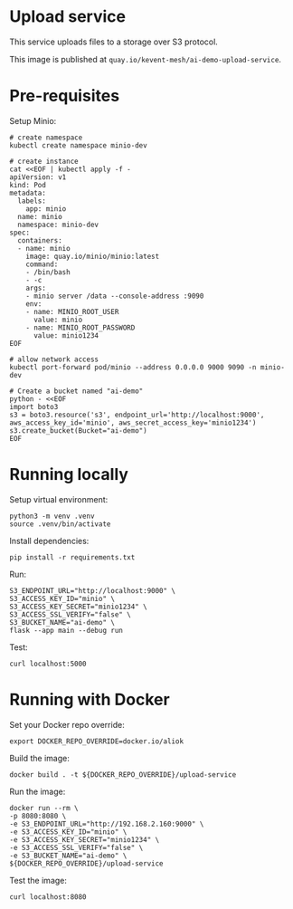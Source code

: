 # Upload service

This service uploads files to a storage over S3 protocol.

This image is published at `quay.io/kevent-mesh/ai-demo-upload-service`.

# Pre-requisites

Setup Minio:
```shell
# create namespace
kubectl create namespace minio-dev

# create instance
cat <<EOF | kubectl apply -f -
apiVersion: v1
kind: Pod
metadata:
  labels:
    app: minio
  name: minio
  namespace: minio-dev
spec:
  containers:
  - name: minio
    image: quay.io/minio/minio:latest
    command:
    - /bin/bash
    - -c
    args: 
    - minio server /data --console-address :9090
    env:
    - name: MINIO_ROOT_USER
      value: minio
    - name: MINIO_ROOT_PASSWORD
      value: minio1234
EOF

# allow network access
kubectl port-forward pod/minio --address 0.0.0.0 9000 9090 -n minio-dev

# Create a bucket named "ai-demo"
python - <<EOF
import boto3
s3 = boto3.resource('s3', endpoint_url='http://localhost:9000', aws_access_key_id='minio', aws_secret_access_key='minio1234')
s3.create_bucket(Bucket="ai-demo")
EOF
```

# Running locally

Setup virtual environment:
```shell
python3 -m venv .venv
source .venv/bin/activate
```

Install dependencies:    
```shell
pip install -r requirements.txt
```

Run:
```shell
S3_ENDPOINT_URL="http://localhost:9000" \
S3_ACCESS_KEY_ID="minio" \
S3_ACCESS_KEY_SECRET="minio1234" \
S3_ACCESS_SSL_VERIFY="false" \
S3_BUCKET_NAME="ai-demo" \
flask --app main --debug run
```

Test:
```shell
curl localhost:5000
```


# Running with Docker

Set your Docker repo override:
```shell
export DOCKER_REPO_OVERRIDE=docker.io/aliok
```


Build the image:
```shell
docker build . -t ${DOCKER_REPO_OVERRIDE}/upload-service
```

Run the image:
```shell
docker run --rm \
-p 8080:8080 \
-e S3_ENDPOINT_URL="http://192.168.2.160:9000" \
-e S3_ACCESS_KEY_ID="minio" \
-e S3_ACCESS_KEY_SECRET="minio1234" \
-e S3_ACCESS_SSL_VERIFY="false" \
-e S3_BUCKET_NAME="ai-demo" \
${DOCKER_REPO_OVERRIDE}/upload-service
```

Test the image:
```shell
curl localhost:8080
```
